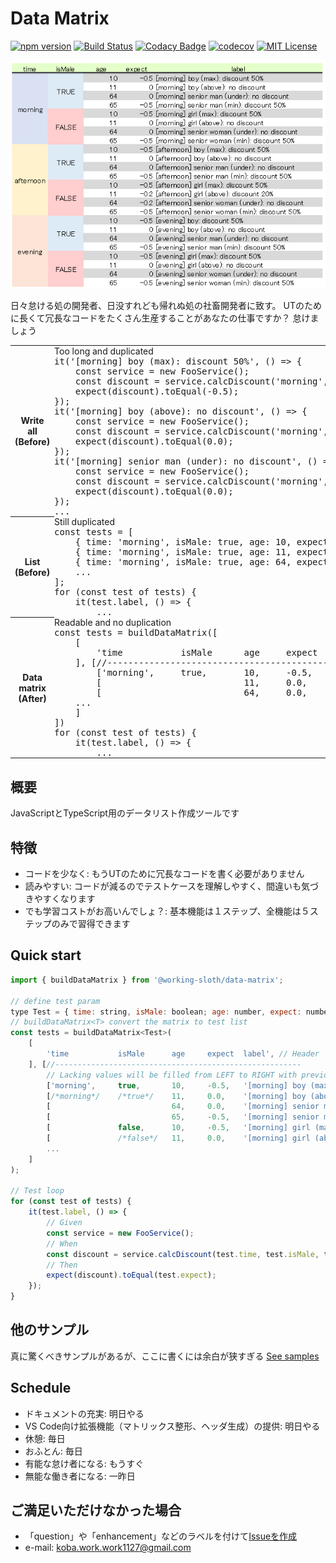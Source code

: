 # Data Matrix

[![npm version](https://badge.fury.io/js/%40working-sloth%2Fdata-matrix.svg)](https://badge.fury.io/js/%40working-sloth%2Fdata-matrix)
[![Build Status](https://travis-ci.org/work-work-komei/node.data-matrix.svg?branch=develop)](https://travis-ci.org/work-work-komei/node.data-matrix)
[![Codacy Badge](https://api.codacy.com/project/badge/Grade/74961d74343647b7aef1e261757d2b5c)](https://app.codacy.com/app/work-work-komei/node.data-matrix?utm_source=github.com&utm_medium=referral&utm_content=work-work-komei/node.data-matrix&utm_campaign=Badge_Grade_Dashboard)
[![codecov](https://codecov.io/gh/work-work-komei/node.data-matrix/branch/develop/graph/badge.svg)](https://codecov.io/gh/work-work-komei/node.data-matrix)
[![MIT License](http://img.shields.io/badge/license-MIT-blue.svg?style=flat)](LICENSE)

![DataMatrix](samples/1.quick-start/data-matrix.png)

日々怠ける処の開発者、日没すれども帰れぬ処の社畜開発者に致す。
UTのために長くて冗長なコードをたくさん生産することがあなたの仕事ですか？
怠けましょう
<table>
    <tr>
        <th>Write all<br>(Before)</th>
        <td style="padding: 0">
            <div>
                Too long and duplicated
<pre style="margin: 0">
it('[morning] boy (max): discount 50%', () => {
    const service = new FooService();
    const discount = service.calcDiscount('morning', true, 10);
    expect(discount).toEqual(-0.5);
});
it('[morning] boy (above): no discount', () => {
    const service = new FooService();
    const discount = service.calcDiscount('morning', true, 11);
    expect(discount).toEqual(0.0);
});
it('[morning] senior man (under): no discount', () => {
    const service = new FooService();
    const discount = service.calcDiscount('morning', true, 64);
    expect(discount).toEqual(0.0);
});
...
</pre>
</div>
        </td>
    </tr>
    <tr>
        <th>List<br>(Before)</th>
        <td style="padding: 0">
            <div>
                Still duplicated
<pre style="margin: 0">
const tests = [
    { time: 'morning', isMale: true, age: 10, expect: -0.5, label: '[morning] boy ...' },
    { time: 'morning', isMale: true, age: 11, expect: 0.0, label: '[morning] boy ...' },
    { time: 'morning', isMale: true, age: 64, expect: 0.0, label: '[morning] senior ...' },
    ...
];
for (const test of tests) {
    it(test.label, () => {
        ...
</pre>
            </div>
        </td>
    </tr>
    <tr>
        <th>Data matrix<br>(After)</th>
        <td style="padding: 0">
            <div>
                Readable and no duplication
<pre style="margin: 0">
const tests = buildDataMatrix([
    [
        'time           isMale      age     expect  label', // Header
    ], [//-------------------------------------------------------
        ['morning',     true,       10,     -0.5,   '[morning] boy ...'],
        [                           11,     0.0,    '[morning] boy ...'],
        [                           64,     0.0,    '[morning] senior ...'],
    ...
    ]
])
for (const test of tests) {
    it(test.label, () => {
        ...
</pre>
            </div>
        </td>
    </tr>
</table>

## 概要
 JavaScriptとTypeScript用のデータリスト作成ツールです

## 特徴
- コードを少なく: もうUTのために冗長なコードを書く必要がありません
- 読みやすい: コードが減るのでテストケースを理解しやすく、間違いも気づきやすくなります
- でも学習コストがお高いんでしょ？: 基本機能は１ステップ、全機能は５ステップのみで習得できます

## Quick start
```js
import { buildDataMatrix } from '@working-sloth/data-matrix';

// define test param
type Test = { time: string, isMale: boolean; age: number, expect: number, label: string };
// buildDataMatrix<T> convert the matrix to test list
const tests = buildDataMatrix<Test>(
    [
        'time           isMale      age     expect  label', // Header
    ], [//-------------------------------------------------------
        // Lacking values will be filled from LEFT to RIGHT with previous value
        ['morning',     true,       10,     -0.5,   '[morning] boy (max): discount 50%'],
        [/*morning*/    /*true*/    11,     0.0,    '[morning] boy (above): no discount'],
        [                           64,     0.0,    '[morning] senior man (under): no discount'],
        [                           65,     -0.5,   '[morning] senior man (min): discount 50%'],
        [               false,      10,     -0.5,   '[morning] girl (max): discount 50%'],
        [               /*false*/   11,     0.0,    '[morning] girl (above): no discount'],
        ...
    ]
);

// Test loop
for (const test of tests) {
    it(test.label, () => {
        // Given
        const service = new FooService();
        // When
        const discount = service.calcDiscount(test.time, test.isMale, test.age);
        // Then
        expect(discount).toEqual(test.expect);
    });
}
```

## 他のサンプル
 真に驚くべきサンプルがあるが、ここに書くには余白が狭すぎる
 [See samples](samples)

## Schedule
- ドキュメントの充実: 明日やる
- VS Code向け拡張機能（マトリックス整形、ヘッダ生成）の提供: 明日やる
- 休憩: 毎日
- おふとん: 毎日
- 有能な怠け者になる: もうすぐ
- 無能な働き者になる: 一昨日

## ご満足いただけなかった場合
- 「question」や「enhancement」などのラベルを付けて[Issueを作成](https://github.com/work-work-komei/node.data-matrix/issues)
- e-mail: koba.work.work1127@gmail.com

